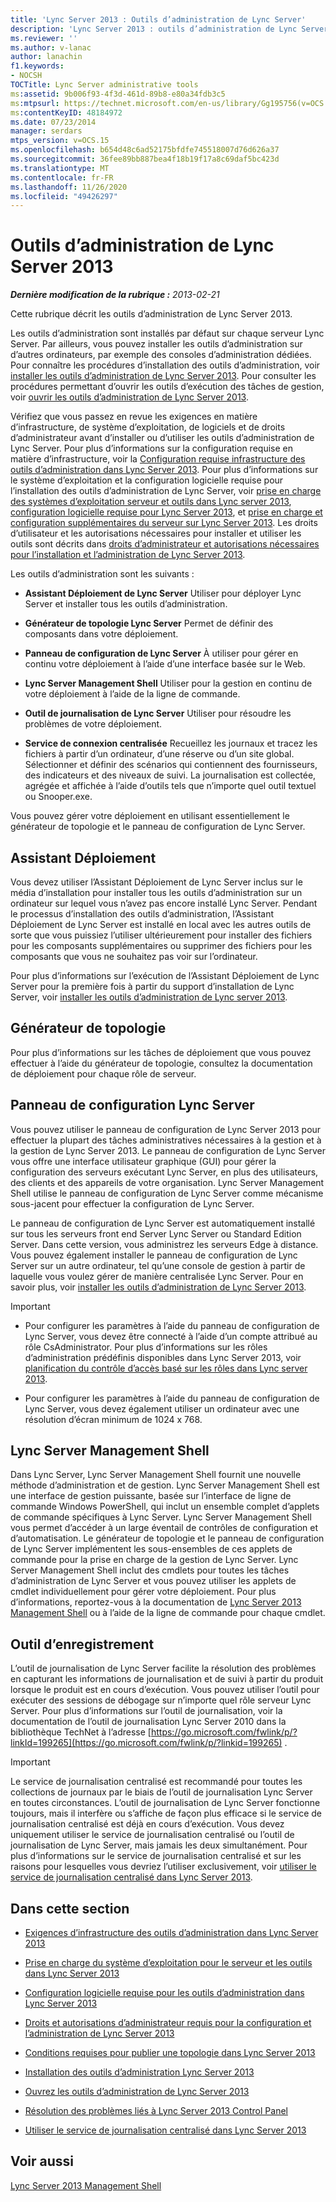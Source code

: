 ```yaml
---
title: 'Lync Server 2013 : Outils d’administration de Lync Server'
description: 'Lync Server 2013 : outils d’administration de Lync Server.'
ms.reviewer: ''
ms.author: v-lanac
author: lanachin
f1.keywords:
- NOCSH
TOCTitle: Lync Server administrative tools
ms:assetid: 9b006f93-4f3d-461d-89b8-e80a34fdb3c5
ms:mtpsurl: https://technet.microsoft.com/en-us/library/Gg195756(v=OCS.15)
ms:contentKeyID: 48184972
ms.date: 07/23/2014
manager: serdars
mtps_version: v=OCS.15
ms.openlocfilehash: b654d48c6ad52175bfdfe745518007d76d626a37
ms.sourcegitcommit: 36fee89bb887bea4f18b19f17a8c69daf5bc423d
ms.translationtype: MT
ms.contentlocale: fr-FR
ms.lasthandoff: 11/26/2020
ms.locfileid: "49426297"
---
```

# <a name="lync-server-2013-administrative-tools"></a>Outils d’administration de Lync Server 2013

<div data-xmlns="http://www.w3.org/1999/xhtml">

<div class="topic" data-xmlns="http://www.w3.org/1999/xhtml" data-msxsl="urn:schemas-microsoft-com:xslt" data-cs="https://msdn.microsoft.com/">

<div data-asp="https://msdn2.microsoft.com/asp">



</div>

<div id="mainSection">

<div id="mainBody">

<span> </span>

_**Dernière modification de la rubrique :** 2013-02-21_

Cette rubrique décrit les outils d’administration de Lync Server 2013.

Les outils d’administration sont installés par défaut sur chaque serveur Lync Server. Par ailleurs, vous pouvez installer les outils d’administration sur d’autres ordinateurs, par exemple des consoles d’administration dédiées. Pour connaître les procédures d’installation des outils d’administration, voir [installer les outils d’administration de Lync Server 2013](lync-server-2013-install-lync-server-administrative-tools.md). Pour consulter les procédures permettant d’ouvrir les outils d’exécution des tâches de gestion, voir [ouvrir les outils d’administration de Lync Server 2013](lync-server-2013-open-lync-server-administrative-tools.md).

Vérifiez que vous passez en revue les exigences en matière d’infrastructure, de système d’exploitation, de logiciels et de droits d’administrateur avant d’installer ou d’utiliser les outils d’administration de Lync Server. Pour plus d’informations sur la configuration requise en matière d’infrastructure, voir la [Configuration requise infrastructure des outils d’administration dans Lync Server 2013](lync-server-2013-administrative-tools-infrastructure-requirements.md). Pour plus d’informations sur le système d’exploitation et la configuration logicielle requise pour l’installation des outils d’administration de Lync Server, voir [prise en charge des systèmes d’exploitation serveur et outils dans Lync server 2013](lync-server-2013-server-and-tools-operating-system-support.md), [configuration logicielle requise pour Lync Server 2013](lync-server-2013-additional-software-requirements.md), et [prise en charge et configuration supplémentaires du serveur sur Lync Server 2013](lync-server-2013-additional-server-support-and-requirements.md). Les droits d’utilisateur et les autorisations nécessaires pour installer et utiliser les outils sont décrits dans [droits d’administrateur et autorisations nécessaires pour l’installation et l’administration de Lync Server 2013](lync-server-2013-administrator-rights-and-permissions-required-for-setup-and-administration.md).

Les outils d’administration sont les suivants :

  - **Assistant Déploiement de Lync Server**   Utiliser pour déployer Lync Server et installer tous les outils d’administration.

  - **Générateur de topologie Lync Server**   Permet de définir des composants dans votre déploiement.

  - **Panneau de configuration de Lync Server**   À utiliser pour gérer en continu votre déploiement à l’aide d’une interface basée sur le Web.

  - **Lync Server Management Shell**   Utiliser pour la gestion en continu de votre déploiement à l’aide de la ligne de commande.

  - **Outil de journalisation de Lync Server**   Utiliser pour résoudre les problèmes de votre déploiement.

  - **Service de connexion centralisée**   Recueillez les journaux et tracez les fichiers à partir d’un ordinateur, d’une réserve ou d’un site global. Sélectionner et définir des scénarios qui contiennent des fournisseurs, des indicateurs et des niveaux de suivi. La journalisation est collectée, agrégée et affichée à l’aide d’outils tels que n’importe quel outil textuel ou Snooper.exe.

Vous pouvez gérer votre déploiement en utilisant essentiellement le générateur de topologie et le panneau de configuration de Lync Server.

<div>

## <a name="deployment-wizard"></a>Assistant Déploiement

Vous devez utiliser l’Assistant Déploiement de Lync Server inclus sur le média d’installation pour installer tous les outils d’administration sur un ordinateur sur lequel vous n’avez pas encore installé Lync Server. Pendant le processus d’installation des outils d’administration, l’Assistant Déploiement de Lync Server est installé en local avec les autres outils de sorte que vous puissiez l’utiliser ultérieurement pour installer des fichiers pour les composants supplémentaires ou supprimer des fichiers pour les composants que vous ne souhaitez pas voir sur l’ordinateur.

Pour plus d’informations sur l’exécution de l’Assistant Déploiement de Lync Server pour la première fois à partir du support d’installation de Lync Server, voir [installer les outils d’administration de Lync server 2013](lync-server-2013-install-lync-server-administrative-tools.md).

</div>

<div>

## <a name="topology-builder"></a>Générateur de topologie

Pour plus d’informations sur les tâches de déploiement que vous pouvez effectuer à l’aide du générateur de topologie, consultez la documentation de déploiement pour chaque rôle de serveur.

</div>

<div>

## <a name="lync-server-control-panel"></a>Panneau de configuration Lync Server

Vous pouvez utiliser le panneau de configuration de Lync Server 2013 pour effectuer la plupart des tâches administratives nécessaires à la gestion et à la gestion de Lync Server 2013. Le panneau de configuration de Lync Server vous offre une interface utilisateur graphique (GUI) pour gérer la configuration des serveurs exécutant Lync Server, en plus des utilisateurs, des clients et des appareils de votre organisation. Lync Server Management Shell utilise le panneau de configuration de Lync Server comme mécanisme sous-jacent pour effectuer la configuration de Lync Server.

Le panneau de configuration de Lync Server est automatiquement installé sur tous les serveurs front end Server Lync Server ou Standard Edition Server. Dans cette version, vous administrez les serveurs Edge à distance. Vous pouvez également installer le panneau de configuration de Lync Server sur un autre ordinateur, tel qu’une console de gestion à partir de laquelle vous voulez gérer de manière centralisée Lync Server. Pour en savoir plus, voir [installer les outils d’administration de Lync Server 2013](lync-server-2013-install-lync-server-administrative-tools.md).

<div>


> [!IMPORTANT]  
> <UL>
> <LI>
> <P>Pour configurer les paramètres à l’aide du panneau de configuration de Lync Server, vous devez être connecté à l’aide d’un compte attribué au rôle CsAdministrator. Pour plus d’informations sur les rôles d’administration prédéfinis disponibles dans Lync Server 2013, voir <A href="lync-server-2013-planning-for-role-based-access-control.md">planification du contrôle d’accès basé sur les rôles dans Lync server 2013</A>.</P>
> <LI>
> <P>Pour configurer les paramètres à l’aide du panneau de configuration de Lync Server, vous devez également utiliser un ordinateur avec une résolution d’écran minimum de 1024 x 768.</P></LI></UL>



</div>

</div>

<div>

## <a name="lync-server-management-shell"></a>Lync Server Management Shell

Dans Lync Server, Lync Server Management Shell fournit une nouvelle méthode d’administration et de gestion. Lync Server Management Shell est une interface de gestion puissante, basée sur l’interface de ligne de commande Windows PowerShell, qui inclut un ensemble complet d’applets de commande spécifiques à Lync Server. Lync Server Management Shell vous permet d’accéder à un large éventail de contrôles de configuration et d’automatisation. Le générateur de topologie et le panneau de configuration de Lync Server implémentent les sous-ensembles de ces applets de commande pour la prise en charge de la gestion de Lync Server. Lync Server Management Shell inclut des cmdlets pour toutes les tâches d’administration de Lync Server et vous pouvez utiliser les applets de cmdlet individuellement pour gérer votre déploiement. Pour plus d’informations, reportez-vous à la documentation de [Lync Server 2013 Management Shell](lync-server-2013-lync-server-management-shell.md) ou à l’aide de la ligne de commande pour chaque cmdlet.

</div>

<div>

## <a name="logging-tool"></a>Outil d’enregistrement

L’outil de journalisation de Lync Server facilite la résolution des problèmes en capturant les informations de journalisation et de suivi à partir du produit lorsque le produit est en cours d’exécution. Vous pouvez utiliser l’outil pour exécuter des sessions de débogage sur n’importe quel rôle serveur Lync Server. Pour plus d’informations sur l’outil de journalisation, voir la documentation de l’outil de journalisation Lync Server 2010 dans la bibliothèque TechNet à l’adresse [https://go.microsoft.com/fwlink/p/?linkId=199265](https://go.microsoft.com/fwlink/p/?linkid=199265) .

<div>


> [!IMPORTANT]  
> Le service de journalisation centralisé est recommandé pour toutes les collections de journaux par le biais de l’outil de journalisation Lync Server en toutes circonstances. L’outil de journalisation de Lync Server fonctionne toujours, mais il interfère ou s’affiche de façon plus efficace si le service de journalisation centralisé est déjà en cours d’exécution. Vous devez uniquement utiliser le service de journalisation centralisé ou l’outil de journalisation de Lync Server, mais jamais les deux simultanément. Pour plus d’informations sur le service de journalisation centralisé et sur les raisons pour lesquelles vous devriez l’utiliser exclusivement, voir <A href="lync-server-2013-using-the-centralized-logging-service.md">utiliser le service de journalisation centralisé dans Lync Server 2013</A>.



</div>

</div>

<div>

## <a name="in-this-section"></a>Dans cette section

  - [Exigences d’infrastructure des outils d’administration dans Lync Server 2013](lync-server-2013-administrative-tools-infrastructure-requirements.md)

  - [Prise en charge du système d’exploitation pour le serveur et les outils dans Lync Server 2013](lync-server-2013-server-and-tools-operating-system-support.md)

  - [Configuration logicielle requise pour les outils d’administration dans Lync Server 2013](lync-server-2013-administrative-tools-software-requirements.md)

  - [Droits et autorisations d’administrateur requis pour la configuration et l’administration de Lync Server 2013](lync-server-2013-administrator-rights-and-permissions-required-for-setup-and-administration.md)

  - [Conditions requises pour publier une topologie dans Lync Server 2013](lync-server-2013-requirements-to-publish-a-topology.md)

  - [Installation des outils d’administration Lync Server 2013](lync-server-2013-install-lync-server-administrative-tools.md)

  - [Ouvrez les outils d’administration de Lync Server 2013](lync-server-2013-open-lync-server-administrative-tools.md)

  - [Résolution des problèmes liés à Lync Server 2013 Control Panel](lync-server-2013-troubleshooting-lync-server-2013-control-panel.md)

  - [Utiliser le service de journalisation centralisé dans Lync Server 2013](lync-server-2013-using-the-centralized-logging-service.md)

</div>

<div>

## <a name="see-also"></a>Voir aussi


[Lync Server 2013 Management Shell](lync-server-2013-lync-server-management-shell.md)  
  

</div>

</div>

<span> </span>

</div>

</div>

</div>

